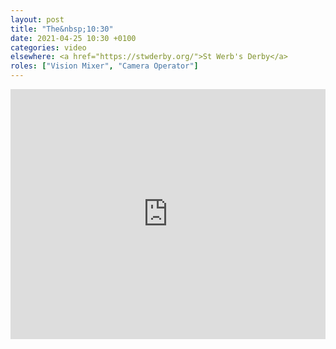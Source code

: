```yaml
---
layout: post
title: "The&nbsp;10:30"
date: 2021-04-25 10:30 +0100
categories: video
elsewhere: <a href="https://stwderby.org/">St Werb's Derby</a>
roles: ["Vision Mixer", "Camera Operator"]
---
```


<iframe width="100%" height="400em" src="https://www.youtube.com/embed/blacp3RuYFw" frameborder="0" allow="accelerometer; autoplay; clipboard-write; encrypted-media; gyroscope; picture-in-picture" allowfullscreen></iframe>
